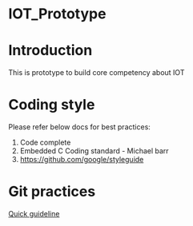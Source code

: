 # IOT_Prototype
# Introduction
This is prototype to build core competency about IOT
# Coding style
 Please refer below docs for best practices:
 1. Code complete
 2. Embedded C Coding standard - Michael barr
 3. https://github.com/google/styleguide
# Git practices
[Quick  guideline](Doc/GitIn2Minutes.md)